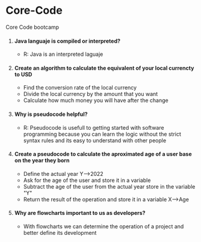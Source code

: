 # Core-Code
Core Code bootcamp

<ol>
  <li><h4>Java languaje is compiled or interpreted?</h4></li>
  <ul><li> R: Java is an interpreted laguaje</li></ul>
  <li><h4> Create an algorithm to calculate the equivalent of your local currencty to USD</h4>
    <ul>
      <li>Find the conversion rate of the local currency</li>
      <li>Divide the local currency by the amount that you want</li>
      <li>Calculate how much money you will have after the change</li>
    </ul>
  </li>
  <li><h4>Why is pseudocode helpful?</h4></li>
  <ul><li> R: Pseudocode is usefull to getting started with software programming because you can learn the logic without the strict syntax rules and its easy to understand with other people</li></ul>
  <li><h4>Create a pseudocode to calculate the aproximated age of a user base on the year they born</h4></li>
  <ul><li> Define the actual year Y-->2022</li>
    <li>Ask for the age of the user and store it in a variable</li>
    <li>Subtract the age of the user from the actual year store in the variable "Y"</li>
    <li>Return the result of the operation and store it in a variable X-->Age</li>
  </ul>
  <li><h4>Why are flowcharts important to us as developers?</h4>
    <ul><li> With flowcharts we can determine the operation of a project and better define its development</li>
    

